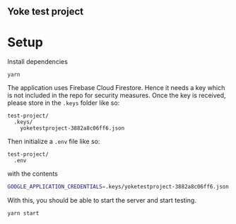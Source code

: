 ## Yoke test project

# Setup

Install dependencies

```
yarn
```

The application uses Firebase Cloud Firestore. Hence it needs a key which is not included in the repo for security measures. Once the key is received, please store in the `.keys` folder like so:

```
test-project/
  .keys/
    yoketestproject-3882a8c06ff6.json
```

Then initialize a `.env` file like so:

```
test-project/
  .env
```

with the contents

```sh
GOOGLE_APPLICATION_CREDENTIALS=.keys/yoketestproject-3882a8c06ff6.json
```

With this, you should be able to start the server and start testing.

```
yarn start
```
